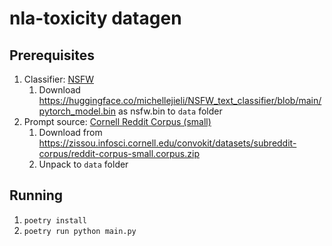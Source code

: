 # nla-toxicity datagen

## Prerequisites

1. Classifier: [NSFW](https://huggingface.co/michellejieli/NSFW_text_classifier)
   1. Download https://huggingface.co/michellejieli/NSFW_text_classifier/blob/main/pytorch_model.bin as nsfw.bin to `data` folder
2. Prompt source: [Cornell Reddit Corpus (small)](https://convokit.cornell.edu/documentation/reddit-small.html)
   1. Download from https://zissou.infosci.cornell.edu/convokit/datasets/subreddit-corpus/reddit-corpus-small.corpus.zip
   2. Unpack to `data` folder

## Running

1. `poetry install`
2. `poetry run python main.py`